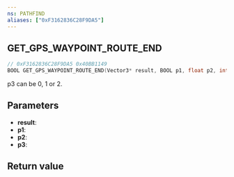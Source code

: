 ```yaml
---
ns: PATHFIND
aliases: ["0xF3162836C28F9DA5"]
---
```

## GET_GPS_WAYPOINT_ROUTE_END

```c
// 0xF3162836C28F9DA5 0x40BB1149
BOOL GET_GPS_WAYPOINT_ROUTE_END(Vector3* result, BOOL p1, float p2, int p3);
```

p3 can be 0, 1 or 2.

## Parameters
* **result**: 
* **p1**: 
* **p2**: 
* **p3**: 

## Return value
